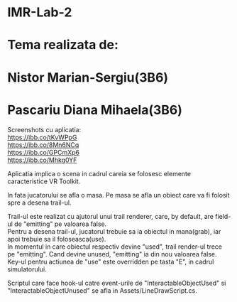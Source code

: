 # IMR-Lab-2

# Tema realizata de:
# Nistor Marian-Sergiu(3B6)
# Pascariu Diana Mihaela(3B6)

Screenshots cu aplicatia:\
https://ibb.co/tKvWPpG \
https://ibb.co/8Mn6NCq \
https://ibb.co/GPCmXp6 \
https://ibb.co/Mhkg0YF

Aplicatia implica o scena in cadrul careia se folosesc elemente caracteristice VR Toolkit.

In fata jucatorului se afla o masa. Pe masa se afla un obiect care va fi folosit spre a desena trail-ul.

Trail-ul este realizat cu ajutorul unui trail renderer, care, by default, are field-ul de "emitting" pe valoarea false.\
Pentru a desena trail-ul, jucatorul trebuie sa ia obiectul in mana(grab), iar apoi trebuie sa il foloseasca(use).\
In momentul in care obiectul respectiv devine "used", trail render-ul trece pe "emitting". Cand devine unused, "emitting" ia din nou valoarea false.\
Key-ul pentru actiunea de "use" este overridden pe tasta "E", in cadrul simulatorului.

Scriptul care face hook-ul catre event-urile de "InteractableObjectUsed" si "InteractableObjectUnused" se afla in Assets/LineDrawScript.cs.
